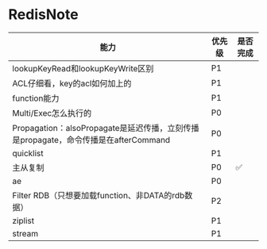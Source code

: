 # RedisNote

| 能力                                                                                | 优先级 | 是否完成 |
| ----------------------------------------------------------------------------------- | ------ | -------- |
| lookupKeyRead和lookupKeyWrite区别                                                   | P1     |          |
| ACL仔细看，key的acl如何加上的                                                       | P1     |          |
| function能力                                                                        | P1     |          |
| Multi/Exec怎么执行的                                                                | P0     |          |
| Propagation：alsoPropagate是延迟传播，立刻传播是propagate，命令传播是在afterCommand | P0     |          |
| quicklist                                                                           | P1     |          |
| 主从复制                                                                            | P0     | ✅       |
| ae                                                                                  | P0     |          |
| Filter RDB（只想要加载function、非DATA的rdb数据）                                   | P2     |          |
| ziplist                                                                             | P1     |          |
| stream                                                                              | P1     |          |
